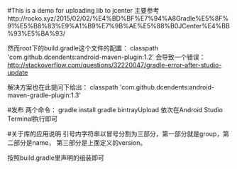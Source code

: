 #This is a demo for uploading lib to jcenter
主要参考http://rocko.xyz/2015/02/02/%E4%BD%BF%E7%94%A8Gradle%E5%8F%91%E5%B8%83%E9%A1%B9%E7%9B%AE%E5%88%B0JCenter%E4%BB%93%E5%BA%93/

然而root下的build.gradle这个文件的配置：
classpath 'com.github.dcendents:android-maven-plugin:1.2'
会导致一个错误：
http://stackoverflow.com/questions/32220047/gradle-error-after-studio-update

解决方案也在此提问下给出：
classpath 'com.github.dcendents:android-maven-gradle-plugin:1.3'

#发布
两个命令：
gradle install
gradle bintrayUpload
依次在Android Studio Terminal执行即可

#关于库的应用说明
引号内字符串以冒号分割为三部分，第一部分就是group，第二部分是name， 第三部分是上面定义的version。

按照build.gradle里声明的组装即可